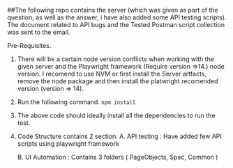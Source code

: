 ##The following repo contains the server (which was given as part of the question, as well as the answer, i have also added some API testing scripts). The document related to API bugs and the Tested Postman script collection was sent to the email. 

Pre-Requisites. 
1. There will be a certain node version conflicts when working with the given server and the Playwright framework (Require version =>14.) node version. I recomend to use NVM or first install the Server artfacts, remove the node package and then install the platwright recomended version (version => 14). 

2. Run the following command.
    `npm install`
3. The above code should ideally install all the dependencies to run the test.
4. Code Structure contains 2 section: 
    A. API testing : Have added few API scripts using playwright framework

    B. UI Automation : Contains 3 folders ( PageObjects, Spec, Common )


                                        

